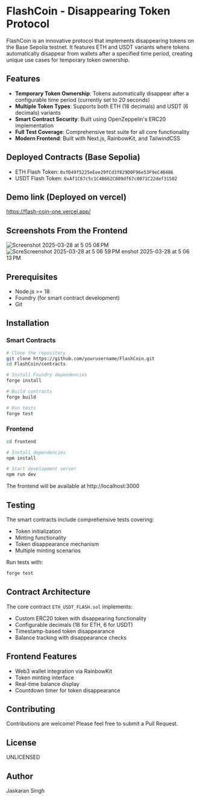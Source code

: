 # FlashCoin - Disappearing Token Protocol

FlashCoin is an innovative protocol that implements disappearing tokens on the Base Sepolia testnet. It features ETH and USDT variants where tokens automatically disappear from wallets after a specified time period, creating unique use cases for temporary token ownership.

## Features

- **Temporary Token Ownership**: Tokens automatically disappear after a configurable time period (currently set to 20 seconds)
- **Multiple Token Types**: Supports both ETH (18 decimals) and USDT (6 decimals) variants
- **Smart Contract Security**: Built using OpenZeppelin's ERC20 implementation
- **Full Test Coverage**: Comprehensive test suite for all core functionality
- **Modern Frontend**: Built with Next.js, RainbowKit, and TailwindCSS

## Deployed Contracts (Base Sepolia)

- ETH Flash Token: `0xfD49f5225eEee29fCd3f829D0F96e53F9eC4B486`
- USDT Flash Token: `0xAf1C67c5c1C4B662C809df67c0071C22def31502`

## Demo link (Deployed on vercel)
https://flash-coin-one.vercel.app/

## Screenshots From the Frontend
![Screenshot 2025-03-28 at 5 05 08 PM](https://github.com/user-attachments/assets/d276084c-c9bf-48fd-b336-0e570c1054a2)
![Scre![Screenshot 2025-03-28 at 5 06 59 PM](https://github.com/user-attachments/assets/e7ae4a5c-1468-400a-ae2d-c915b57a1eb7)
enshot 2025-03-28 at 5 06 13 PM](https://github.com/user-attachments/assets/20535a36-d8be-4f46-9718-31ccab51c21a)

## Prerequisites

- Node.js >= 18
- Foundry (for smart contract development)
- Git

## Installation

### Smart Contracts

```bash
# Clone the repository
git clone https://github.com/yourusername/FlashCoin.git
cd FlashCoin/contracts

# Install Foundry dependencies
forge install

# Build contracts
forge build

# Run tests
forge test
```

### Frontend

```bash
cd frontend

# Install dependencies
npm install

# Start development server
npm run dev
```

The frontend will be available at http://localhost:3000

## Testing

The smart contracts include comprehensive tests covering:

- Token initialization
- Minting functionality
- Token disappearance mechanism
- Multiple minting scenarios

Run tests with:

```bash
forge test
```

## Contract Architecture

The core contract `ETH_USDT_FLASH.sol` implements:

- Custom ERC20 token with disappearing functionality
- Configurable decimals (18 for ETH, 6 for USDT)
- Timestamp-based token disappearance
- Balance tracking with disappearance checks

## Frontend Features

- Web3 wallet integration via RainbowKit
- Token minting interface
- Real-time balance display
- Countdown timer for token disappearance

## Contributing

Contributions are welcome! Please feel free to submit a Pull Request.

## License

UNLICENSED

## Author

Jaskaran Singh
